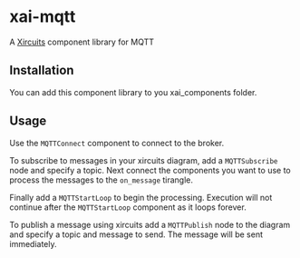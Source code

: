 # xai-mqtt
A [Xircuits](https://xircuits.io) component library for MQTT

## Installation

You can add this component library to you xai_components folder.


## Usage

Use the `MQTTConnect` component to connect to the broker.

To subscribe to messages in your xircuits diagram, add a `MQTTSubscribe` node
and specify a topic. Next connect the components you want to use to process the
messages to the `on_message` tirangle.

Finally add a `MQTTStartLoop` to begin the processing.  Execution will not 
continue after the `MQTTStartLoop` component as it loops forever.

To publish a message using xircuits add a `MQTTPublish` node to the diagram and
specify a topic and message to send.  The message will be sent immediately.

